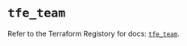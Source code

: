 # `tfe_team`

Refer to the Terraform Registory for docs: [`tfe_team`](https://registry.terraform.io/providers/hashicorp/tfe/0.51.1/docs/resources/team).
